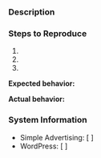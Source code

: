### Description
<!-- Description of the bug or feature -->


### Steps to Reproduce

1.
2.
3.

**Expected behavior:** 
<!-- What you expected to happen -->

**Actual behavior:** 
<!-- What actually happened -->

### System Information

* Simple Advertising: [  ] <!-- Enter Simple Advertising version here -->
* WordPress: [  ] <!-- Enter WordPress version here -->

<!-- _You can get the version from the readme.txt file in the plugin (usually located at `https://<yourdomain.tld>/wp-content/plugins/all-in-one-metadata/readme.txt`) and the version of WordPress from the readme.html file in the WordPress root directory (usually located at `https://<yourdomain.tld>/readme.html`)._ -->
